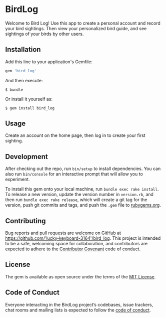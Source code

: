 # BirdLog

Welcome to Bird Log! Use this app to create a personal account and record your bird sightings. Then view your personalized bird guide, and see sightings of your birds by other users.

## Installation

Add this line to your application's Gemfile:

```ruby
gem 'bird_log'
```

And then execute:

    $ bundle

Or install it yourself as:

    $ gem install bird_log

## Usage

Create an account on the home page, then log in to create your first sighting.

## Development

After checking out the repo, run `bin/setup` to install dependencies. You can also run `bin/console` for an interactive prompt that will allow you to experiment.

To install this gem onto your local machine, run `bundle exec rake install`. To release a new version, update the version number in `version.rb`, and then run `bundle exec rake release`, which will create a git tag for the version, push git commits and tags, and push the `.gem` file to [rubygems.org](https://rubygems.org).

## Contributing

Bug reports and pull requests are welcome on GitHub at https://github.com/'lucky-keyboard-3164'/bird_log. This project is intended to be a safe, welcoming space for collaboration, and contributors are expected to adhere to the [Contributor Covenant](http://contributor-covenant.org) code of conduct.

## License

The gem is available as open source under the terms of the [MIT License](https://opensource.org/licenses/MIT).

## Code of Conduct

Everyone interacting in the BirdLog project’s codebases, issue trackers, chat rooms and mailing lists is expected to follow the [code of conduct](https://github.com/'lucky-keyboard-3164'/bird_log/blob/master/CODE_OF_CONDUCT.md).
